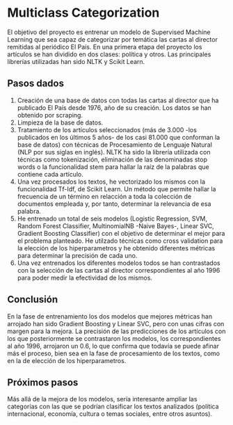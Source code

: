 # Multiclass Categorization

El objetivo del proyecto es entrenar un modelo de Supervised Machine Learning que sea capaz de categorizar por temática las cartas al director remitidas al periódico El País. En una primera etapa del proyecto los artículos se han dividido en dos clases: política y otros. Las principales librerías utilizadas han sido NLTK y Scikit Learn.



## Pasos dados

1. Creación de una base de datos con todas las cartas al director que ha publicado El País desde 1976, año de su creación. Los datos se han obtenido por scraping.
2. Limpieza de la base de datos.
3. Tratamiento de los artículos seleccionados (más de 3.000 -los publicados en los últimos 5 años- de los casi 81.000 que conforman la base de datos) con técnicas de Procesamiento de Lenguaje Natural (NLP por sus siglas en inglés). NLTK ha sido la librería utilizada con técnicas como tokenización, eliminación de las denominadas stop words o la funcionalidad stem para hallar la raíz de la palabras que contiene cada artículo.
4. Una vez procesados los textos, he vectorizado los mismos con la funcionalidad Tf-Idf, de Scikit Learn. Un método que permite hallar la frecuencia de un término en relacción a toda la colección de documentos empleada y, por tanto, determinar la relevancia de esa palabra.
5. He entrenado un total de seis modelos (Logistic Regression, SVM, Random Forest Classifier, MultinomialNB -Naive Bayes-, Linear SVC, Gradient Boosting Classifier) con el objetivo de determinar el mejor para el problema planteado. He utilzado técnicas como cross validation para la elección de los hiperparametros y he obtenido diferentes métricas para determinar la precisión de cada uno. 
6. Una vez entrenados los diferentes modelos todos se han contrastados con la selección de las cartas al director correspondientes al año 1996 para poder medir la efectividad de los mismos. 

## Conclusión

En la fase de entrenamiento los dos modelos que mejores métricas han arrojado han sido Gradient Boosting y Linear SVC, pero con unas cifras con margen para la mejora. La precisión de las predicciones de los artículos con los que posteriormente se contrastaron los modelos, los correspondientes al año 1996, arrojaron un 0.6, lo que confirma que todavía se puede afinar más el proceso, bien sea en la fase de procesamiento de los textos, como en la de elección de los hiperparametros.


## Próximos pasos

Más allá de la mejora de los modelos, sería interesante ampliar las categorías con las que se podrían clasificar los textos analizados (política internacional, economía, cultura o temas sociales, entre otros asuntos).